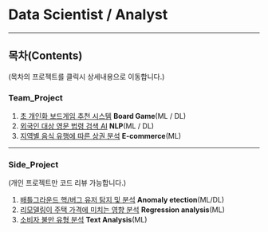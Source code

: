 # Data Scientist / Analyst
-----------------------------------------------------------
## 목차(Contents)
(목차의 프로젝트를 클릭시 상세내용으로 이동합니다.)

### Team_Project
1. [초 개인화 보드게임 추천 시스템](./Team_Project/Board_Game) **Board Game**(ML / DL)
2. [외국인 대상 영문 법령 검색 AI](./Team_Project/NLP) **NLP**(ML / DL)  
3. [지역별 음식 유행에 따른 상권 분석](./Team_Project/E-commerce) **E-commerce**(ML)  

-----------------------------------------------------------

### Side_Project
(개인 프로젝트만 코드 리뷰 가능합니다.)

1. [배틀그라운드 핵/버그 유저 탐지 및 분석](./Side_Project/배틀그라운드/code/Anomaly_detection.ipynb) **Anomaly etection**(ML/DL)
2. [리모델링이 주택 가격에 미치는 영향 분석](./Side_Project/리모델링/code/House_Remodeling.ipynb) **Regression analysis**(ML)
3. [소비자 불만 유형 분석](./Side_Project/불만유형/code/voc_category_analysis.ipynb) **Text Analysis**(ML)



